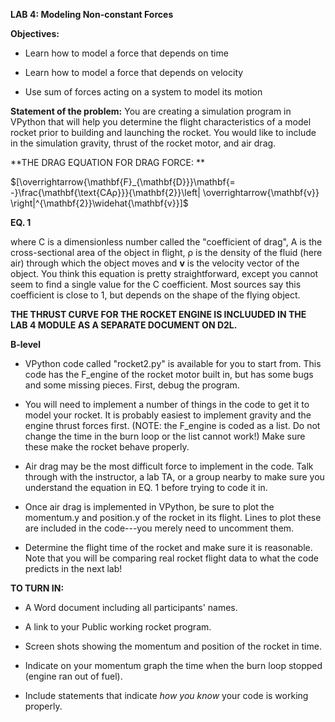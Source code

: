 **LAB 4: Modeling Non-constant Forces**

**Objectives:**

-   Learn how to model a force that depends on time

-   Learn how to model a force that depends on velocity

-   Use sum of forces acting on a system to model its motion

**Statement of the problem:** You are creating a simulation program in
VPython that will help you determine the flight characteristics of a
model rocket prior to building and launching the rocket. You would like
to include in the simulation gravity, thrust of the rocket motor, and
air drag.

**THE DRAG EQUATION FOR DRAG FORCE: **

$[\overrightarrow{\mathbf{F}_{\mathbf{D}}}\mathbf{= -}\frac{\mathbf{\text{CAρ}}}{\mathbf{2}}\left| \overrightarrow{\mathbf{v}} \right|^{\mathbf{2}}\widehat{\mathbf{v}}]$

**EQ. 1**

where C is a dimensionless number called the "coefficient of drag", A is
the cross-sectional area of the object in flight, ρ is the density of
the fluid (here air) through which the object moves and **v** is the
velocity vector of the object. You think this equation is pretty
straightforward, except you cannot seem to find a single value for the C
coefficient. Most sources say this coefficient is close to 1, but
depends on the shape of the flying object.

**THE THRUST CURVE FOR THE ROCKET ENGINE IS INCLUUDED IN THE LAB 4
MODULE AS A SEPARATE DOCUMENT ON D2L.**

**B-level**

-   VPython code called "rocket2.py" is available for you to start from.
    This code has the F\_engine of the rocket motor built in, but has
    some bugs and some missing pieces. First, debug the program.

-   You will need to implement a number of things in the code to get it
    to model your rocket. It is probably easiest to implement gravity
    and the engine thrust forces first. (NOTE: the F\_engine is coded as
    a list. Do not change the time in the burn loop or the list cannot
    work!) Make sure these make the rocket behave properly.

-   Air drag may be the most difficult force to implement in the code.
    Talk through with the instructor, a lab TA, or a group nearby to
    make sure you understand the equation in EQ. 1 before trying to code
    it in.

-   Once air drag is implemented in VPython, be sure to plot the
    momentum.y and position.y of the rocket in its flight. Lines to plot
    these are included in the code---you merely need to uncomment them.

-   Determine the flight time of the rocket and make sure it is
    reasonable. Note that you will be comparing real rocket flight data
    to what the code predicts in the next lab!

**TO TURN IN:**

-   A Word document including all participants' names.

-   A link to your Public working rocket program.

-   Screen shots showing the momentum and position of the rocket in
    time.

-   Indicate on your momentum graph the time when the burn loop stopped
    (engine ran out of fuel).

-   Include statements that indicate *how you know* your code is working
    properly.
